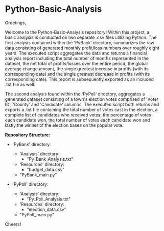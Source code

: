 # Python-Basic-Analysis

Greetings,

Welcome to the Python-Basic-Analysis repository! Within this project, a basic analysis is conducted on two separate .csv files utilizing Python. The first analysis contained within the 'PyBank' directory, summarizes the raw data consisting of generated monthly profit/loss numbers over roughly eight years. The executed script aggregates the data and returns a financial analysis report including the total number of months represented in the dataset, the net total of profits/losses over the entire period, the global average change amount, the single greatest increase in profits (with its corresponding date) and the single greatest decrease in profits (with its corresponding date). This report is subsequently exported as an included .txt file as well.

The second analysis found within the 'PyPoll' directory, aggregates a generated dataset consisting of a town's election votes comprised of 'Voter ID', 'County' and 'Candidate' columns. The executed script both returns and exports a .txt file containing the total number of votes cast in the election, a complete list of candidates who received votes, the percentage of votes each candidate won, the total number of votes each candidate won and lastly the winner of the election bases on the popular vote.

**Repository Structure:**

- 'PyBank' directory:
  - 'Analysis' directory:
    - "Py_Bank_Analysis.txt"
  - 'Resources' directory:
    - "budget_data.csv"
  - "PyBank_main.py"
 
- 'PyPoll' directory:
  - 'Analysis' directory:
    - "Py_Poll_Analysis.txt"
  - 'Resources' directory:
    - "election_data.csv"
  - "PyPoll_main.py"

Cheers!
